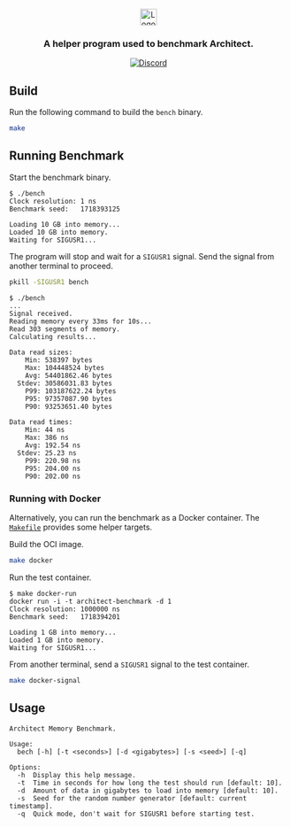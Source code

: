 <br/>
<div align="center">
  <a href="https://loopholelabs.io">
    <img src="https://cdn.loopholelabs.io/loopholelabs/LoopholeLabsLogo.svg" alt="Logo" height="30">
  </a>
  <h3 align="center">
    A helper program used to benchmark Architect.
  </h3>

[![Discord](https://dcbadge.vercel.app/api/server/JYmFhtdPeu?style=flat)](https://loopholelabs.io/discord)
</div>

## Build

Run the following command to build the `bench` binary.

```bash
make
```

## Running Benchmark

Start the benchmark binary.

```console
$ ./bench
Clock resolution: 1 ns
Benchmark seed:   1718393125

Loading 10 GB into memory...
Loaded 10 GB into memory.
Waiting for SIGUSR1...
```

The program will stop and wait for a `SIGUSR1` signal. Send the signal from
another terminal to proceed.

```bash
pkill -SIGUSR1 bench
```

```console
$ ./bench
...
Signal received.
Reading memory every 33ms for 10s...
Read 303 segments of memory.
Calculating results...

Data read sizes:
    Min: 538397 bytes
    Max: 104448524 bytes
    Avg: 54401862.46 bytes
  Stdev: 30586031.83 bytes
    P99: 103187622.24 bytes
    P95: 97357087.90 bytes
    P90: 93253651.40 bytes

Data read times:
    Min: 44 ns
    Max: 386 ns
    Avg: 192.54 ns
  Stdev: 25.23 ns
    P99: 220.98 ns
    P95: 204.00 ns
    P90: 202.00 ns
```

### Running with Docker

Alternatively, you can run the benchmark as a Docker container. The
[`Makefile`](Makefile) provides some helper targets.

Build the OCI image.

```bash
make docker
```

Run the test container.

```console
$ make docker-run
docker run -i -t architect-benchmark -d 1
Clock resolution: 1000000 ns
Benchmark seed:   1718394201

Loading 1 GB into memory...
Loaded 1 GB into memory.
Waiting for SIGUSR1...
```

From another terminal, send a `SIGUSR1` signal to the test container.

```bash
make docker-signal
```

## Usage

```
Architect Memory Benchmark.

Usage:
  bech [-h] [-t <seconds>] [-d <gigabytes>] [-s <seed>] [-q]

Options:
  -h  Display this help message.
  -t  Time in seconds for how long the test should run [default: 10].
  -d  Amount of data in gigabytes to load into memory [default: 10].
  -s  Seed for the random number generator [default: current timestamp].
  -q  Quick mode, don't wait for SIGUSR1 before starting test.
```
